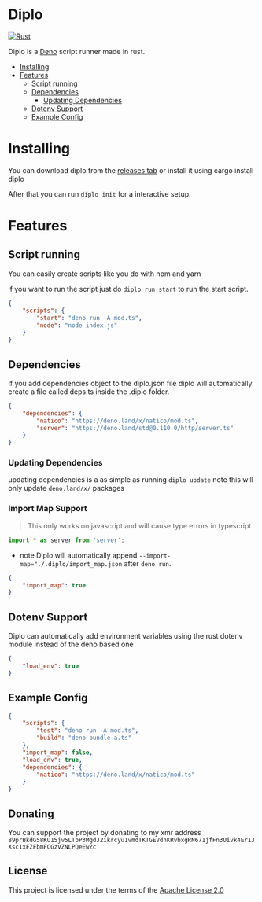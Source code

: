 # Diplo <!-- omit in toc -->

[![Rust](https://github.com/Tricked-dev/diplo/actions/workflows/binaries.yml/badge.svg)](https://github.com/Tricked-dev/diplo/actions/workflows/binaries.yml)

Diplo is a [Deno](https://deno.land/) script runner made in rust.

- [Installing](#installing)
- [Features](#features)
	- [Script running](#script-running)
	- [Dependencies](#dependencies)
		- [Updating Dependencies](#updating-dependencies)
	- [Dotenv Support](#dotenv-support)
	- [Example Config](#example-config)

# Installing

You can download diplo from the [releases tab](https://github.com/Tricked-dev/diplo/releases) or install it using cargo install diplo

After that you can run `diplo init` for a interactive setup.

# Features

## Script running

You can easily create scripts like you do with npm and yarn

if you want to run the script just do `diplo run start` to run the start script.

```json
{
	"scripts": {
		"start": "deno run -A mod.ts",
		"node": "node index.js"
	}
}
```

## Dependencies

If you add dependencies object to the diplo.json file diplo will automatically create a file called deps.ts inside the .diplo folder.

```json
{
	"dependencies": {
		"natico": "https://deno.land/x/natico/mod.ts",
		"server": "https://deno.land/std@0.110.0/http/server.ts"
	}
}
```

### Updating Dependencies

updating dependencies is a as simple as running `diplo update` note this will only update `deno.land/x/` packages

### Import Map Support <!-- omit in toc -->

> This only works on javascript and will cause type errors in typescript

```js
import * as server from 'server';
```

- note Diplo will automatically append `--import-map="./.diplo/import_map.json` after `deno run`.

```json
{
	"import_map": true
}
```

## Dotenv Support

Diplo can automatically add environment variables using the rust dotenv module instead of the deno based one

```json
{
	"load_env": true
}
```

## Example Config

```json
{
	"scripts": {
		"test": "deno run -A mod.ts",
		"build": "deno bundle a.ts"
	},
	"import_map": false,
	"load_env": true,
	"dependencies": {
		"natico": "https://deno.land/x/natico/mod.ts"
	}
}
```

## Donating <!-- omit in toc -->

You can support the project by donating to my xmr address `89prBkdG58KU15jv5LTbP3MgdJ2ikrcyu1vmdTKTGEVdhKRvbxgRN671jfFn3Uivk4Er1JXsc1xFZFbmFCGzVZNLPQeEwZc`

## License <!-- omit in toc -->

This project is licensed under the terms of the [Apache License 2.0](./LICENSE)
